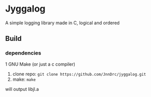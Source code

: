 # Jyggalog

A simple logging library made in C, logical and ordered

## Build

### dependencies
1 GNU Make (or just a c compiler)

1. clone repo: `git clone https://github.com/JnnDrc/jyggalog.git`
2. make: `make`

will output libjl.a
